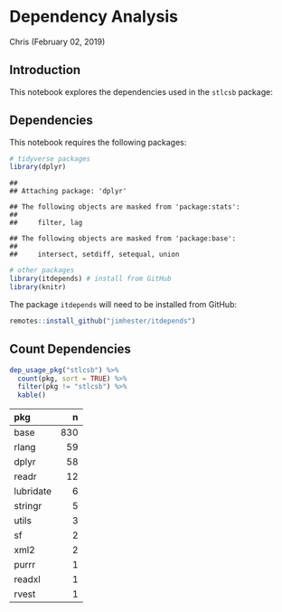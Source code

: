 Dependency Analysis
================
Chris
(February 02, 2019)

## Introduction

This notebook explores the dependencies used in the `stlcsb` package:

## Dependencies

This notebook requires the following packages:

``` r
# tidyverse packages
library(dplyr)
```

    ## 
    ## Attaching package: 'dplyr'

    ## The following objects are masked from 'package:stats':
    ## 
    ##     filter, lag

    ## The following objects are masked from 'package:base':
    ## 
    ##     intersect, setdiff, setequal, union

``` r
# other packages
library(itdepends) # install from GitHub
library(knitr)
```

The package `itdepends` will need to be installed from GitHub:

``` r
remotes::install_github("jimhester/itdepends")
```

## Count Dependencies

``` r
dep_usage_pkg("stlcsb") %>%
  count(pkg, sort = TRUE) %>%
  filter(pkg != "stlcsb") %>%
  kable()
```

| pkg       |   n |
| :-------- | --: |
| base      | 830 |
| rlang     |  59 |
| dplyr     |  58 |
| readr     |  12 |
| lubridate |   6 |
| stringr   |   5 |
| utils     |   3 |
| sf        |   2 |
| xml2      |   2 |
| purrr     |   1 |
| readxl    |   1 |
| rvest     |   1 |
